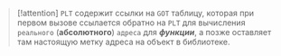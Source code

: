 	
> [!attention] 
> `PLT` содержит ссылки на `GOT` таблицу, которая при первом вызове ссылается обратно на `PLT` для вычисления `реального` (**абсолютного**) `адреса` для ***функции***, а позже оставляет там настоящую метку адреса на объект в библиотеке. 


